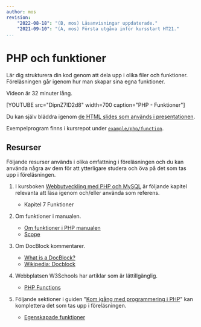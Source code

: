 ```yaml
---
author: mos
revision:
    "2022-08-18": "(B, mos) Läsanvisningar uppdaterade."
    "2021-09-10": "(A, mos) Första utgåva inför kursstart HT21."
...
```

PHP och funktioner
====================

Lär dig strukturera din kod genom att dela upp i olika filer och funktioner. Föreläsningen går igenom hur man skapar sina egna funktioner.

Videon är 32 minuter lång.

[YOUTUBE src="DipnZ7lD2d8" width=700 caption="PHP - Funktioner"]

Du kan själv bläddra igenom [de HTML slides som används i presentationen](https://dbwebb-se.github.io/webtec/lecture/L13-php-function/slide.html).

Exempelprogram finns i kursrepot under [`example/php/function`](https://github.com/dbwebb-se/webtec/tree/main/example/php/function).



Resurser
------------------------

Följande resurser används i olika omfattning i föreläsningen och du kan använda några av dem för att ytterligare studera och öva på det som tas upp i föreläsningen. 

1. I kursboken [Webbutveckling med PHP och MySQL](kunskap/boken-webbutveckling-med-php-och-mysql) är följande kapitel relevanta att läsa igenom och/eller använda som referens.

    * Kapitel 7 Funktioner

1. Om funktioner i manualen.

    * [Om funktioner i PHP manualen](https://www.php.net/language.functions)
    * [Scope](https://www.php.net/manual/en/language.variables.scope.php)

1. Om DocBlock kommentarer.

    * [What is a DocBlock?](https://docs.phpdoc.org/3.0/guide/getting-started/what-is-a-docblock.html)
    * [Wikipedia: Docblock](https://en.wikipedia.org/wiki/Docblock)

1. Webbplatsen W3Schools har artiklar som är lättillgänglig.

    * [PHP Functions](https://www.w3schools.com/php/php_functions.asp)

1. Följande sektioner i guiden "[Kom igång med programmering i PHP](guide/kom-igang-med-programmering-i-php)" kan komplettera det som tas upp i föreläsningen.

    * [Egenskapade funktioner](guide/kom-igang-med-programmering-i-php/egenskapade-funktioner)

